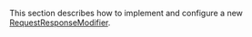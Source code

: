This section describes how to implement and configure a new [RequestResponseModifier](../blob/develop/src/main/java/org/n52/iceland/convert/RequestResponseModifier.java).